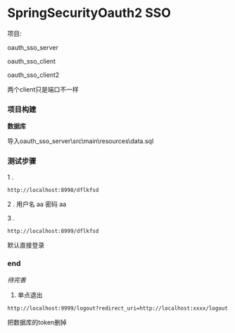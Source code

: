 # SpringSecurityOauth2 SSO

项目:

oauth_sso_server

oauth_sso_client 

oauth_sso_client2

两个client只是端口不一样

### 项目构建

**数据库**

导入oauth_sso_server\src\main\resources\data.sql


### 测试步骤
1 .
```http request
http://localhost:8998/dflkfsd
```

2 .
用户名 aa 密码 aa

3 .
```http request
http://localhost:8999/dflkfsd
```
默认直接登录

### end
*待完善*

1. 单点退出
```http request
http://localhost:9999/logout?redirect_uri=http://localhost:xxxx/logout

```
 把数据库的token删掉